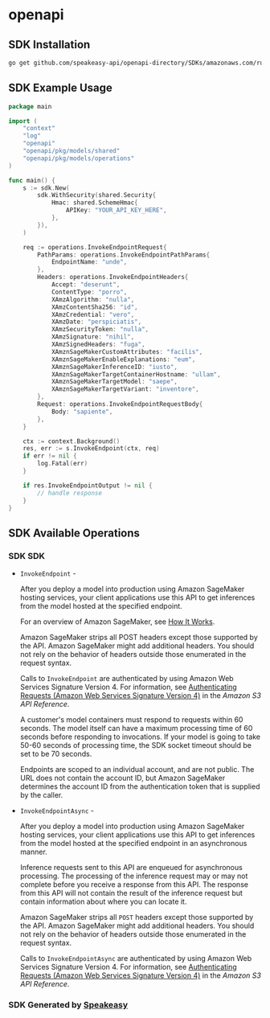 # openapi

<!-- Start SDK Installation -->
## SDK Installation

```bash
go get github.com/speakeasy-api/openapi-directory/SDKs/amazonaws.com/runtime.sagemaker/2017-05-13/go
```
<!-- End SDK Installation -->

## SDK Example Usage
<!-- Start SDK Example Usage -->
```go
package main

import (
    "context"
    "log"
    "openapi"
    "openapi/pkg/models/shared"
    "openapi/pkg/models/operations"
)

func main() {
    s := sdk.New(
        sdk.WithSecurity(shared.Security{
            Hmac: shared.SchemeHmac{
                APIKey: "YOUR_API_KEY_HERE",
            },
        }),
    )

    req := operations.InvokeEndpointRequest{
        PathParams: operations.InvokeEndpointPathParams{
            EndpointName: "unde",
        },
        Headers: operations.InvokeEndpointHeaders{
            Accept: "deserunt",
            ContentType: "porro",
            XAmzAlgorithm: "nulla",
            XAmzContentSha256: "id",
            XAmzCredential: "vero",
            XAmzDate: "perspiciatis",
            XAmzSecurityToken: "nulla",
            XAmzSignature: "nihil",
            XAmzSignedHeaders: "fuga",
            XAmznSageMakerCustomAttributes: "facilis",
            XAmznSageMakerEnableExplanations: "eum",
            XAmznSageMakerInferenceID: "iusto",
            XAmznSageMakerTargetContainerHostname: "ullam",
            XAmznSageMakerTargetModel: "saepe",
            XAmznSageMakerTargetVariant: "inventore",
        },
        Request: operations.InvokeEndpointRequestBody{
            Body: "sapiente",
        },
    }

    ctx := context.Background()
    res, err := s.InvokeEndpoint(ctx, req)
    if err != nil {
        log.Fatal(err)
    }

    if res.InvokeEndpointOutput != nil {
        // handle response
    }
}
```
<!-- End SDK Example Usage -->

<!-- Start SDK Available Operations -->
## SDK Available Operations

### SDK SDK

* `InvokeEndpoint` - <p>After you deploy a model into production using Amazon SageMaker hosting services, your client applications use this API to get inferences from the model hosted at the specified endpoint. </p> <p>For an overview of Amazon SageMaker, see <a href="https://docs.aws.amazon.com/sagemaker/latest/dg/how-it-works.html">How It Works</a>. </p> <p>Amazon SageMaker strips all POST headers except those supported by the API. Amazon SageMaker might add additional headers. You should not rely on the behavior of headers outside those enumerated in the request syntax. </p> <p>Calls to <code>InvokeEndpoint</code> are authenticated by using Amazon Web Services Signature Version 4. For information, see <a href="https://docs.aws.amazon.com/AmazonS3/latest/API/sig-v4-authenticating-requests.html">Authenticating Requests (Amazon Web Services Signature Version 4)</a> in the <i>Amazon S3 API Reference</i>.</p> <p>A customer's model containers must respond to requests within 60 seconds. The model itself can have a maximum processing time of 60 seconds before responding to invocations. If your model is going to take 50-60 seconds of processing time, the SDK socket timeout should be set to be 70 seconds.</p> <note> <p>Endpoints are scoped to an individual account, and are not public. The URL does not contain the account ID, but Amazon SageMaker determines the account ID from the authentication token that is supplied by the caller.</p> </note>
* `InvokeEndpointAsync` - <p>After you deploy a model into production using Amazon SageMaker hosting services, your client applications use this API to get inferences from the model hosted at the specified endpoint in an asynchronous manner.</p> <p>Inference requests sent to this API are enqueued for asynchronous processing. The processing of the inference request may or may not complete before you receive a response from this API. The response from this API will not contain the result of the inference request but contain information about where you can locate it.</p> <p>Amazon SageMaker strips all <code>POST</code> headers except those supported by the API. Amazon SageMaker might add additional headers. You should not rely on the behavior of headers outside those enumerated in the request syntax.</p> <p>Calls to <code>InvokeEndpointAsync</code> are authenticated by using Amazon Web Services Signature Version 4. For information, see <a href="https://docs.aws.amazon.com/AmazonS3/latest/API/sig-v4-authenticating-requests.html">Authenticating Requests (Amazon Web Services Signature Version 4)</a> in the <i>Amazon S3 API Reference</i>.</p>
<!-- End SDK Available Operations -->

### SDK Generated by [Speakeasy](https://docs.speakeasyapi.dev/docs/using-speakeasy/client-sdks)
